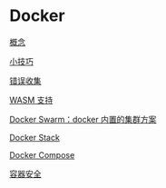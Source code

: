# Docker
<p id="eBpy9kjGuj8jHWHAXVJoLQ">

[概念](./%E6%A6%82%E5%BF%B5/index.md)

</p>

<p id="xvYJeN1CPKrhMsMAMYFiLF">

[小技巧](./%E5%B0%8F%E6%8A%80%E5%B7%A7/index.md)

</p>

<p id="eS4QK3gXK4Zu9mtNhBWYE1">

[错误收集](./%E9%94%99%E8%AF%AF%E6%94%B6%E9%9B%86/index.md)

</p>

<p id="rPVX3PfkCSbamT2ikSBnpx">

[WASM 支持](./WASM%20%E6%94%AF%E6%8C%81/index.md)

</p>

<p id="qtMNQi2dxnFJkeFrHjLcks">

[Docker Swarm：docker 内置的集群方案](./Docker%20Swarm%EF%BC%9Adocker%20%E5%86%85%E7%BD%AE%E7%9A%84%E9%9B%86%E7%BE%A4%E6%96%B9%E6%A1%88/index.md)

</p>

<p id="tRFxWY5Cb46Z2ZmqHeAare">

[Docker Stack](./Docker%20Stack/index.md)

</p>

<p id="7WdT1EyWTTTk96Puob1Uc8">

[Docker Compose](./Docker%20Compose/index.md)

</p>

<p id="sDpTaLncnWdioXMNvw8pDd">

[容器安全](./%E5%AE%B9%E5%99%A8%E5%AE%89%E5%85%A8/index.md)

</p>

<p id="hTjTZN4awtbPq8JZJECKfr">



</p>
